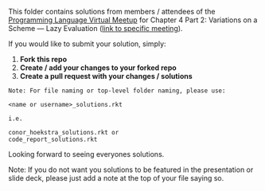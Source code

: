 This folder contains solutions from members / attendees of the [Programming Language Virtual Meetup](https://www.meetup.com/Programming-Languages-Toronto-Meetup/) for Chapter 4 Part 2: Variations on a Scheme — Lazy Evaluation ([link to specific meeting](https://www.meetup.com/Programming-Languages-Toronto-Meetup/events/273507485/)).

If you would like to submit your solution, simply:

1. **Fork this repo**
2. **Create / add your changes to your forked repo**
3. **Create a pull request with your changes / solutions**

```
Note: For file naming or top-level folder naming, please use:

<name or username>_solutions.rkt

i.e.

conor_hoekstra_solutions.rkt or
code_report_solutions.rkt
```

Looking forward to seeing everyones solutions.

Note: If you do not want you solutions to be featured in the presentation or slide deck, please just add a note at the top of your file saying so.
